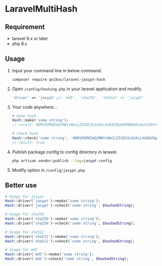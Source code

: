 # LaravelMultiHash
## Requirement
- laravel 9.x or later
- php 8.x

## Usage
1. Input your command line in below command.
    ```bash
    composer require qnibus/laravel-jasypt-hash
    ```
     
2. Open `/config/hashing.php` in your laravel application and modify.
    ```php
    'driver' => 'jasypt',// 'md5', 'sha256', 'sha512' or 'jasypt'
    ```
3. Your code anywhere...
    ```php
    # make hash
    Hash::make('some string');
    // result: NDM1M2M0ZmQ3MWYzNmJiZIXQlXLOzKcLkUKAZ6p6NPBBDA0zGwVCDkFuLmvbeozd
    
    # check hash
    Hash::check('some string', 'NDM1M2M0ZmQ3MWYzNmJiZIXQlXLOzKcLkUKAZ6p6NPBBDA0zGwVCDkFuLmvbeozd');
    // result: true
    ```
4. Publish package config to config directory in laravel.
    ```bash
    php artisan vendor:publish --tag=jasypt-config
    ```
5. Modify option in `/config/jasypt.php`

## Better use
```php
# Usage for jasypt
Hash::driver('jasypt')->make('some string');
Hash::driver('jasypt')->check('some string', $hashedString);

# Usage for sha256
Hash::driver('sha256')->make('some string');
Hash::driver('sha256')->check('some string', $hashedString);

# Usage for sha512
Hash::driver('sha512')->make('some string');
Hash::driver('sha512')->check('some string', $hashedString);

# Usage for md5
Hash::driver('md5')->make('some string');
Hash::driver('md5')->check('some string', $hashedString);
```